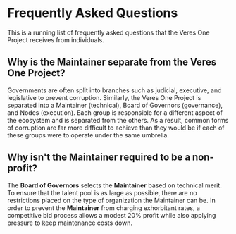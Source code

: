# Frequently Asked Questions

This is a running list of frequently asked questions that the Veres One Project
receives from individuals.

## Why is the Maintainer separate from the Veres One Project?

Governments are often split into branches such as judicial, executive, and
legislative to prevent corruption. Similarly, the Veres One Project is
separated into a Maintainer (technical), Board of Governors (governance),
and Nodes (execution). Each group is responsible for a different aspect of the
ecosystem and is separated from the others. As a result, common forms of
corruption are far more difficult to achieve than they would be if each of these
groups were to operate under the same umbrella.

## Why isn't the Maintainer required to be a non-profit?

The **Board of Governors** selects the **Maintainer** based on technical
merit. To ensure that the talent pool is as large as possible, there are
no restrictions placed on the type of organization the Maintainer can be.
In order to prevent the **Maintainer** from charging exhorbitant rates,
a competitive bid process allows a modest 20% profit while also applying
pressure to keep maintenance costs down.

